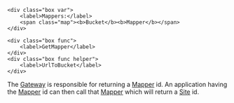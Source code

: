 <main>
	<div class="bar blue"></div>
	
	<div class="box var">
		<label>Mappers:</label>
		<span class="map"><b>Bucket</b><b>Mapper</b></span>
	</div>
	
	<div class="box func">
		<label>GetMapper</label>
	</div>
	<div class="box func helper">
		<label>UrlToBucket</label>
	</div>

The <a data-href="Gateway" href="Gateway" class="internal-link blue" target="_blank" rel="noopener">Gateway</a> is responsible for returning a <a data-href="Mapper" href="Mapper" class="internal-link pink" target="_blank" rel="noopener">Mapper</a> id. An application having the <a data-href="Mapper" href="Mapper" class="internal-link pink" target="_blank" rel="noopener">Mapper</a> id can then call that <a data-href="Mapper" href="Mapper" class="internal-link pink" target="_blank" rel="noopener">Mapper</a> which will return a <a data-href="Site" href="Site" class="internal-link red" target="_blank" rel="noopener">Site</a> id.

</main>


